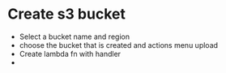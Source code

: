 # Create s3 bucket
- Select a bucket name and region
- choose the bucket that is created and actions menu upload
- Create lambda fn with handler
- 
